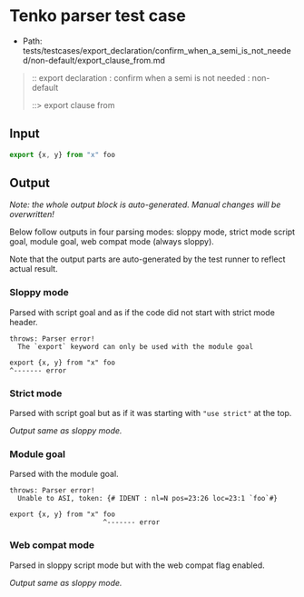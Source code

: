 # Tenko parser test case

- Path: tests/testcases/export_declaration/confirm_when_a_semi_is_not_needed/non-default/export_clause_from.md

> :: export declaration : confirm when a semi is not needed : non-default
>
> ::> export clause from

## Input

`````js
export {x, y} from "x" foo
`````

## Output

_Note: the whole output block is auto-generated. Manual changes will be overwritten!_

Below follow outputs in four parsing modes: sloppy mode, strict mode script goal, module goal, web compat mode (always sloppy).

Note that the output parts are auto-generated by the test runner to reflect actual result.

### Sloppy mode

Parsed with script goal and as if the code did not start with strict mode header.

`````
throws: Parser error!
  The `export` keyword can only be used with the module goal

export {x, y} from "x" foo
^------- error
`````

### Strict mode

Parsed with script goal but as if it was starting with `"use strict"` at the top.

_Output same as sloppy mode._

### Module goal

Parsed with the module goal.

`````
throws: Parser error!
  Unable to ASI, token: {# IDENT : nl=N pos=23:26 loc=23:1 `foo`#}

export {x, y} from "x" foo
                       ^------- error
`````


### Web compat mode

Parsed in sloppy script mode but with the web compat flag enabled.

_Output same as sloppy mode._
